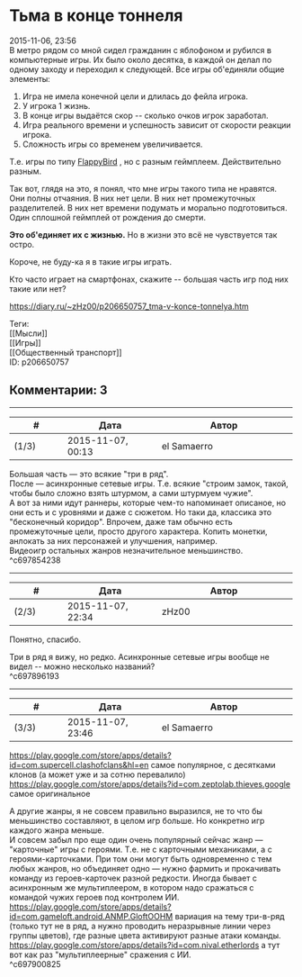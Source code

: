 Тьма в конце тоннеля
====================

  
2015-11-06, 23:56  
 В метро рядом со мной сидел гражданин с яблофоном и рубился в компьютерные игры. Их было около десятка, в каждой он делал по одному заходу и переходил к следующей. Все игры об'единяли общие элементы:   
 1. Игра не имела конечной цели и длилась до фейла игрока.   
 2. У игрока 1 жизнь.   
 3. В конце игры выдаётся скор -- сколько очков игрок заработал.   
 4. Игра реального времени и успешность зависит от скорости реакции игрока.   
 5. Сложность игры со временем увеличивается.   
   
 Т.е. игры по типу  [FlappyBird](http://flappybird.io/)  , но с разным геймплеем. Действительно разным.   
   
 Так вот, глядя на это, я понял, что мне игры такого типа не нравятся. Они полны отчаяния. В них нет цели. В них нет промежуточных разделителей. В них нет времени подумать и морально подготовиться. Один сплошной геймплей от рождения до смерти.   
   
  **Это об'единяет их с жизнью.**  Но в жизни это всё не чувствуется так остро.   
   
 Короче, не буду-ка я в такие игры играть.   
   
 Кто часто играет на смартфонах, скажите -- большая часть игр под них такие или нет?   
  
<https://diary.ru/~zHz00/p206650757_tma-v-konce-tonnelya.htm>  
  
Теги:  
[[Мысли]]  
[[Игры]]  
[[Общественный транспорт]]  
ID: p206650757  


Комментарии: 3
--------------

  


---



|         #         |              Дата              |                     Автор                     |           ID           |
| --- | --- | --- | --- |
| (1/3) | 2015-11-07, 00:13 | el Samaerro | c697854238 |

  
 Большая часть — это всякие "три в ряд".   
 После — асинхронные сетевые игры. Т.е. всякие "строим замок, такой, чтобы было сложно взять штурмом, а сами штурмуем чужие".   
 А вот за ними идут раннеры, которые чем-то напоминает описаное, но они есть и с уровнями и даже с сюжетом. Но таки да, классика это "бесконечный коридор". Впрочем, даже там обычно есть промежуточные цели, просто другого характера. Копить монетки, анлокать за них персонажей и улучшения, например.   
 Видеоигр остальных жанров незначительное меньшинство.   
 ^c697854238

---



|         #         |              Дата              |                     Автор                     |           ID           |
| --- | --- | --- | --- |
| (2/3) | 2015-11-07, 22:34 | zHz00 | c697896193 |

  
 Понятно, спасибо.   
   
 Три в ряд я вижу, но редко. Асинхронные сетевые игры вообще не видел -- можно несколько названий?   
 ^c697896193

---



|         #         |              Дата              |                     Автор                     |           ID           |
| --- | --- | --- | --- |
| (3/3) | 2015-11-07, 23:46 | el Samaerro | c697900825 |

  
 <https://play.google.com/store/apps/details?id=com.supercell.clashofclans&hl=en> самое популярное, с десятками клонов (а может уже и за сотню перевалило)   
 <https://play.google.com/store/apps/details?id=com.zeptolab.thieves.google> самое оригинальное   
   
 А другие жанры, я не совсем правильно выразился, не то что бы меньшинство составляют, в целом игр больше. Но конкретно игр каждого жанра меньше.   
 И совсем забыл про еще один очень популярный сейчас жанр — "карточные" игры с героями. Т.е. не с карточными механиками, а с героями-карточками. При том они могут быть одновременно с тем любых жанров, но объединяет одно — нужно фармить и прокачивать команду из героев-карточек разной редкости. Иногда бывает с асинхронным же мультиплеером, в котором надо сражаться с командой чужих героев под контролем ИИ.   
 <https://play.google.com/store/apps/details?id=com.gameloft.android.ANMP.GloftOOHM> вариация на тему три-в-ряд (только тут не в ряд, а нужно проводить неразрывные линии через группы цветов), где разные цвета активируют разные атаки команды.   
 <https://play.google.com/store/apps/details?id=com.nival.etherlords> а тут вот как раз "мультиплеерные" сражения с ИИ.   
 ^c697900825